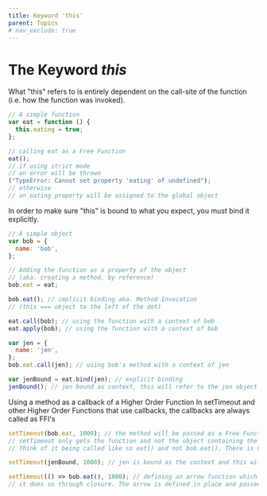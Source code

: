 ```yaml
---
title: Keyword 'this'
parent: Topics
# nav_exclude: true
---
```


# The Keyword _this_

What "this" refers to is entirely dependent on the call-site of the function (i.e. how the function was invoked).

```js
// A simple function
var eat = function () {
  this.eating = true;
};

// calling eat as a Free Function
eat();
// if using strict mode
// an error will be thrown
("TypeError: Cannot set property 'eating' of undefined");
// otherwise
// an eating property will be assigned to the global object
```

In order to make sure "this" is bound to what you expect, you must bind it explicitly.

```js
// A simple object
var bob = {
  name: 'bob',
};

// Adding the function as a property of the object
// (aka. creating a method, by reference)
bob.eat = eat;

bob.eat(); // implicit binding aka. Method Invocation
// (this === object to the left of the dot)

eat.call(bob); // using the function with a context of bob
eat.apply(bob); // using the function with a context of bob

var jen = {
  name: 'jen',
};
bob.eat.call(jen); // using bob's method with a context of jen

var jenBound = eat.bind(jen); // explicit binding
jenBound(); // jen bound as context, this will refer to the jen object
```

Using a method as a callback of a Higher Order Function
In setTimeout and other Higher Order Functions that use callbacks,
the callbacks are always called as FFI's

```js
setTimeout(bob.eat, 1000); // the method will be passed as a Free Function losing its context
// setTimeout only gets the function and not the object containing the method.
// Think of it being called like so eat() and not bob.eat(). There is nothing left of the dot

setTimeout(jenBound, 1000); // jen is bound as the context and this will reference jen when invoked

setTimeout(() => bob.eat(), 1000); // defining an arrow function which will invoke bob.eat keeps context
// it does so through closure. The arrow is defined in place and passed as the first argument. bob is in the arrow functions outer scope and closes on it. Wherever setTimeout invokes the callback it remembers the values in its scope, which allows it to call the eat method of bob. The context is maintained because bob is left of the dot
```

